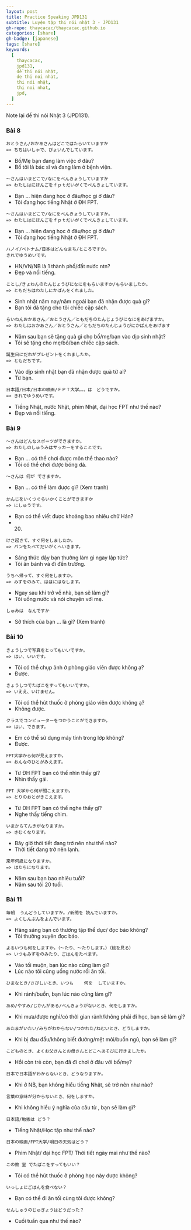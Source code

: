 ```yaml
---
layout: post
title: Practice Speaking JPD131
subtitle: Luyện tập thi nói nhật 3 - JPD131
gh-repo: thaycacac/thaycacac.github.io
categories: [share]
gh-badge: [japanese]
tags: [share]
keywords:
  [
    thaycacac,
    jpd131,
    đề thi nói nhật,
    de thi noi nhat,
    thi nói nhật,
    thi noi nhat,
    jpd,
  ]
---
```

Note lại đề thi nói Nhật 3 (JPD131).

### Bài 8

```
おとうさん/おかあさんはどこではたらいていますか
=> ちちはいしゃで、びょいんでしています。
```

- Bố/Mẹ bạn đang làm việc ở đâu?
- Bố tôi là bác sĩ và đang làm ở bệnh viện.

```
～さんはいまどこで/なにをべんきょうしていますか
=> わたしはにほんごをｆｐｔだいがくでべんきょしています。
```

- Bạn … hiện đang học ở đâu/học gì ở đâu?
- Tôi đang học tiếng Nhật ở ĐH FPT.

```
～さんはいまどこで/なにをべんきょうしていますか。
=> わたしはにほんごをｆｐｔだいがくでべんきょしています。
```

- Bạn … hiện đang học ở đâu/học gì ở đâu?
- Tôi đang học tiếng Nhật ở ĐH FPT.

```
ハノイ/ベトナム/日本はどんなまち/ところですか。
きれでゆうめいです。
```

- HN/VN/NB là 1 thành phố/đất nước ntn?
- Đẹp và nổi tiếng.

```
ことし/きょねんのたんじょうびになにをもらいますか/もらいましたか。
=> ともだちはわたしにかばんをくれました。
```

- Sinh nhật năm nay/năm ngoái bạn đã nhận được quà gì?
- Bạn tôi đã tặng cho tôi chiếc cặp sách.

```
らいねんおかあさん／おとうさん／ともだちのたんじょうびになにをあげますか。
=> わたしはおかあさん／おとうさん／ともだちのたんじょうびにかばんをあげます
```

- Năm sau bạn sẽ tặng quà gì cho bố/mẹ/bạn vào dịp sinh nhật?
- Tôi sẽ tặng cho mẹ/bố/bạn chiếc cặp sách.

```
誕生日にだれがプレゼントをくれましたか。
=> ともだちです。
```

- Vào dịp sinh nhật bạn đã nhận được quà từ ai?
- Từ bạn.

```
日本語/日本/日本の映画/ＦＰＴ大学。。。は　どうですか。
=> きれでゆうめいです。
```

- Tiếng Nhật, nước Nhật, phim Nhật, đại học FPT như thế nào?
- Đẹp và nổi tiếng.

### Bài 9

```
～さんはどんなスポーツができますか。
=> わたしのしゅうみはサッカーをすることです。
```

- Bạn … có thể chơi được môn thể thao nào?
- Tôi có thể chơi được bóng đá.

```
～さんは 何が	できますか。
```

- Bạn … có thể làm được gì? (Xem tranh)

```
かんじをいくつぐらいかくことができますか
=> にしゅうです。
```

- Bạn có thể viết được khoảng bao nhiêu chữ Hán?
- 20.

```
けさ起きて、すぐ何をしましたか。
=> パンをたべてだいがくへいきます。
```

- Sáng thức dậy bạn thường làm gì ngay lập tức?
- Tôi ăn bánh và đi đến trường.

```
うちへ帰って、すぐ何をしますか。
=> みずをのみて、ははにはなします。
```

- Ngay sau khi trở về nhà, bạn sẽ làm gì?
- Tôi uống nước và nói chuyện với mẹ.

```
しゅみは　なんですか
```

- Sở thích của bạn ... là gì? (Xem tranh)

### Bài 10

```
きょうしつで写真をとってもいいですか。
=> はい、いいです。
```

- Tôi có thể chụp ảnh ở phòng giáo viên được không ạ?
- Được.

```
きょうしつでたばこをすってもいいですか。
=> いええ、いけません。
```

- Tôi có thể hút thuốc ở phòng giáo viên được không ạ?
- Không được.

```
クラスでコンピューターをつかうことができますか。
=> はい、できます。
```

- Em có thể sử dụng máy tính trong lớp không?
- Được.

```
FPT大学から何が見えますか。
=> おんなのひとがみえます。
```

- Từ ĐH FPT bạn có thể nhìn thấy gì?
- Nhìn thấy gái.

```
FPT 大学から何が聞こえますか。
=> とりのおとがきこえます。
```

- Từ ĐH FPT bạn có thể nghe thấy gì?
- Nghe thấy tiếng chim.

```
いまからてんきがなりますか。
=> さむくなります。
```

- Bây giờ thời tiết đang trở nên như thế nào?
- Thời tiết đang trở nên lạnh.

```
来年何歳になりますか。
=> はたちになります。
```

- Năm sau bạn bao nhiêu tuổi?
- Năm sau tôi 20 tuổi.

### Bài 11

```
毎朝	うんどうしていますか。/新聞を	読んでいますか。
=> よくしんぶんをよんでいます。
```

- Hàng sáng bạn có thường tập thể dục/ đọc báo không?
- Tôi thường xuyên đọc báo.

```
よるいつも何をしますか。（～たり、～たりします。）（絵を見る）
=> いつもみずをのみたり、ごはんをたべます。
```

- Vào tối muộn, bạn lúc nào cũng làm gì?
- Lúc nào tôi cũng uống nước rồi ăn tối.

```
ひまなとき/さびしいとき、いつも	何を	していますか。
```

- Khi rảnh/buồn, bạn lúc nào cũng làm gì?

```
あめ/やすみ/じかんがある/べんきょうがないとき、何をしますか。
```

- Khi mưa/được nghỉ/có thời gian rảnh/không phải đi học, bạn sẽ làm gì?

```
あたまがいたい/みちがわからない/つかれた/ねむいとき、どうしますか。
```

- Khi bị đau đầu/không biết đường/mệt mỏi/buồn ngủ, bạn sẽ làm gì?

```
こどものとき、よくお父さんとお母さんとどこへあそびに行きましたか。
```

- Hồi còn trẻ còn, bạn đã đi chơi ở đâu với bố/mẹ?

```
日本で日本語がわからないとき、どうなりますか。
```

- Khi ở NB, bạn không hiểu tiếng Nhật, sẽ trở nên như nào?

```
言葉の意味が分からないとき、何をしますか。
```

- Khi không hiểu ý nghĩa của câu từ , bạn sẽ làm gì?

```
日本語/勉強は	どう？
```

- Tiếng Nhật/Học tập như thế nào?

```
日本の映画/FPT大学/明日の天気はどう？
```

- Phim Nhật/ đại học FPT/ Thời tiết ngày mai như thế nào?

```
この教 室 でたばこをすってもいい？
```

- Tôi có thể hút thuốc ở phòng học này được không?

```
いっしょにごはんを食べない？
```

- Bạn có thể đi ăn tối cùng tôi được không?

```
せんしゅうのじゅぎょうはどうだった？
```

- Cuối tuần qua như thế nào?
